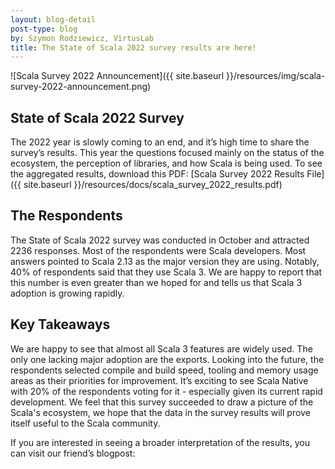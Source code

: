 ```yaml
---
layout: blog-detail
post-type: blog
by: Szymon Rodziewicz, VirtusLab
title: The State of Scala 2022 survey results are here!
---
```


![Scala Survey 2022 Announcement]({{ site.baseurl }}/resources/img/scala-survey-2022-announcement.png)

## State of Scala 2022 Survey

The 2022 year is slowly coming to an end, and it’s high time to share the survey’s results. This year the questions focused mainly on the status of the ecosystem, the perception of libraries, and how Scala is being used. To see the aggregated results, download this PDF:
[Scala Survey 2022 Results File]({{ site.baseurl }}/resources/docs/scala_survey_2022_results.pdf)

## The Respondents

The State of Scala 2022 survey was conducted in October and attracted 2236 responses. Most of the respondents were Scala developers.
Most answers pointed to Scala 2.13 as the major version they are using. Notably, 40% of respondents said that they use Scala 3. We are happy to report that this number is even greater than we hoped for and tells us that Scala 3 adoption is growing rapidly.

## Key Takeaways

We are happy to see that almost all Scala 3 features are widely used. The only one lacking major adoption are the exports. Looking into the future, the respondents selected compile and build speed, tooling and memory usage areas as their priorities for improvement. It’s exciting to see Scala Native with 20% of the respondents voting for it - especially given its current rapid development. We feel that this survey succeeded to draw a picture of the Scala's ecosystem, we hope that the data in the survey results will prove itself useful to the Scala community.

If you are interested in seeing a broader interpretation of the results, you can visit our friend’s blogpost:
<link to VirtusLab blogpost>